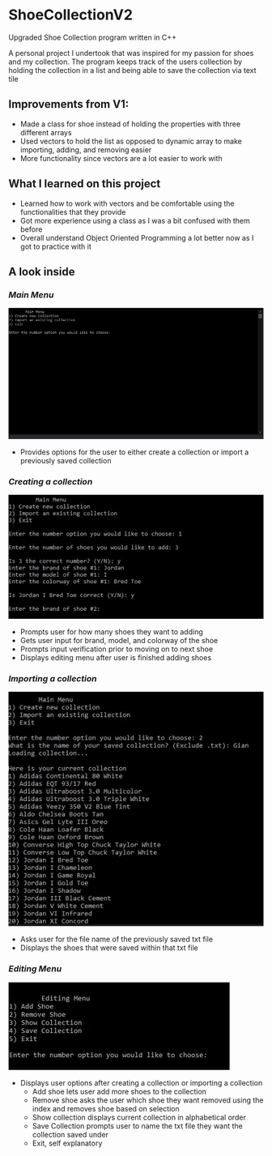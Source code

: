 # ShoeCollectionV2
 Upgraded Shoe Collection program written in C++
 
 A personal project I undertook that was inspired for my passion for shoes and my collection.
 The program keeps track of the users collection by holding the collection in a list and being able to save the collection via text tile
 
 ## Improvements from V1:
  * Made a class for shoe instead of holding the properties with three different arrays
  * Used vectors to hold the list as opposed to dynamic array to make importing, adding, and removing easier
  * More functionality since vectors are a lot easier to work with
  
 ## What I learned on this project
  * Learned how to work with vectors and be comfortable using the functionalities that they provide
  * Got more experience using a class as I was a bit confused with them before
  * Overall understand Object Oriented Programming a lot better now as I got to practice with it
  
 ## A look inside
 
### _Main Menu_
![Main Menu](https://github.com/giancarlo-david/ShoeCollectionV2/blob/master/Pictures/Main%20Menu.JPG)
 * Provides options for the user to either create a collection or import a previously saved collection
	
### _Creating a collection_
![Create Collection](https://github.com/giancarlo-david/ShoeCollectionV2/blob/master/Pictures/Create%20New%20Collection.JPG)
 * Prompts user for how many shoes they want to adding
 * Gets user input for brand, model, and colorway of the shoe
 * Prompts input verification prior to moving on to next shoe
 * Displays editing menu after user is finished adding shoes
	
### _Importing a collection_
![Import Collection](https://github.com/giancarlo-david/ShoeCollectionV2/blob/master/Pictures/Import%20Collection.JPG)
 * Asks user for the file name of the previously saved txt file
 * Displays the shoes that were saved within that txt file
	
### _Editing Menu_
![Editing Menu](https://github.com/giancarlo-david/ShoeCollectionV2/blob/master/Pictures/Editing%20Menu.JPG)
 * Displays user options after creating a collection or importing a collection
 	* Add shoe lets user add more shoes to the collection
 	* Remove shoe asks the user which shoe they want removed using the index and removes shoe based on selection
 	* Show collection displays current collection in alphabetical order
 	* Save Collection prompts user to name the txt file they want the collection saved under
 	* Exit, self explanatory
